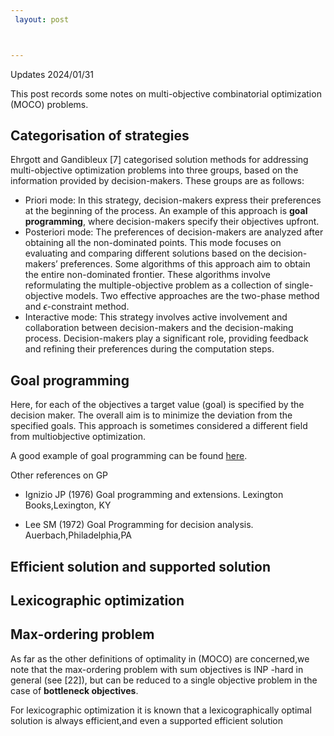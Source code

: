 ```yaml
---
 layout: post



---
```


Updates 2024/01/31

This post records some notes on multi-objective combinatorial optimization (MOCO) problems.

## Categorisation of strategies

Ehrgott and Gandibleux [7] categorised solution methods for addressing multi-objective optimization problems into three groups, based on the information provided by decision-makers. These groups are as follows:

- Priori mode: In this strategy, decision-makers express their preferences at the beginning of the process. An example of this approach is **goal programming**, where decision-makers specify their objectives upfront.
- Posteriori mode: The preferences of decision-makers are analyzed after obtaining all the non-dominated points. This mode focuses on evaluating and comparing different solutions based on the decision-makers’ preferences. Some algorithms of this approach aim to obtain the entire non-dominated frontier. These algorithms involve reformulating the multiple-objective problem as a collection of single-objective models. Two effective approaches are the two-phase method and $\epsilon$-constraint method.
- Interactive mode: This strategy involves active involvement and collaboration between decision-makers and the decision-making process. Decision-makers play a significant role, providing feedback and refining their preferences during the computation steps.

## Goal programming

Here, for each of the objectives a target value (goal) is specified by the decision maker. The overall aim is to minimize the deviation from the specified goals. This approach is sometimes considered a different field from multiobjective optimization. 

A good example of goal programming can be found [here](https://www3.eng.cam.ac.uk/~dr241/3E4/Lectures/3E4%20Lecture%206.pdf).

Other references on GP

- Ignizio JP (1976) Goal programming and extensions. Lexington Books,Lexington, KY

- Lee SM (1972) Goal Programming for decision analysis. Auerbach,Philadelphia,PA

## Efficient solution and supported solution

## Lexicographic optimization

## Max-ordering problem

As far as the other definitions of optimality in (MOCO) are concerned,we note that the max-ordering problem with sum objectives is INP -hard in general (see [22]), but can be reduced to a single objective problem in the case of **bottleneck objectives**. 

For lexicographic optimization it is known that a lexicographically optimal solution is always efficient,and even a supported efficient solution